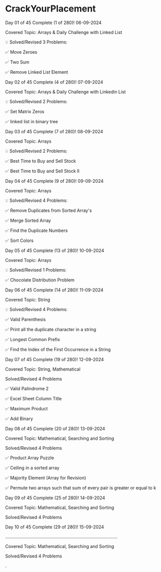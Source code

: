 # CrackYourPlacement

Day 01 of 45 Complete (1 of 280)! 06-09-2024

Covered Topic: Arrays & Daily Challenge with Linked List 

💡 Solved/Revised 3 Problems:

✅ Move Zeroes

✅ Two Sum

✅ Remove Linked List Element




Day 02 of 45 Complete (4 of 280)! 07-09-2024

Covered Topic: Arrays & Daily Challenge with Linkedin List 

💡 Solved/Revised 2 Problems:

✅ Set Matrix Zeros

✅ linked list in binary tree



Day 03 of 45 Complete (7 of 280)! 08-09-2024

Covered Topic: Arrays 

💡 Solved/Revised 2 Problems:

✅ Best Time to Buy and Sell Stock 

✅ Best Time to Buy and Sell Stock II



Day 04 of 45 Complete (9 of 280)! 09-09-2024

Covered Topic: Arrays 

💡 Solved/Revised 4 Problems:

✅ Remove Duplicates from Sorted Array's 

✅ Merge Sorted Array

✅ Find the Duplicate Numbers

✅ Sort Colors



Day 05 of 45 Complete (13 of 280)! 10-09-2024

Covered Topic: Arrays 

💡 Solved/Revised 1 Problems:

✅ Chocolate Distribution Problem





Day 06 of 45 Complete (14 of 280)! 11-09-2024

Covered Topic: String 

💡 Solved/Revised 4 Problems:

✅ Valid Parenthesis 

✅ Print all the duplicate character in a string

✅ Longest Common Prefix

✅ Find the Index of the First Occurrence in a String



Day 07 of 45 Complete (19 of 280)! 12-09-2024

Covered Topic: String, Mathematical 

Solved/Revised 4 Problems

✅ Valid Palindrome 2 

✅ Excel Sheet Column Title 

✅ Maximum Product 

✅ Add Binary 



Day 08 of 45 Complete (20 of 280)! 13-09-2024

Covered Topic: Mathematical, Searching and Sorting  

Solved/Revised 4 Problems

✅ Product Array Puzzle 

✅ Ceiling in a sorted array

✅ Majority Element (Array for Revision)

✅ Permute two arrays such that sum of every pair is greater or equal to k 



Day 09 of 45 Complete (25 of 280)! 14-09-2024

Covered Topic: Mathematical, Searching and Sorting  

Solved/Revised 4 Problems

Day 10 of 45 Complete (29 of 280)! 15-09-2024


.........................................................................................

Covered Topic: Mathematical, Searching and Sorting  

Solved/Revised 4 Problems

.



